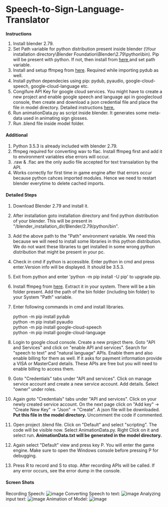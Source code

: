 # Speech-to-Sign-Language-Translator

<b>Instructions</b>
1. Install blender 2.79.
2. Set Path variable for python distribution present inside blender (\Your installation directory\Blender Foundation\Blender\2.79\python\bin). Pip will be present with python. If not, then install from <a href="https://github.com/BurntSushi/nfldb/wiki/Python-&-pip-Windows-installation#pip-install"> here </a> and set path variable.
3. Install and setup ffmpeg from <a href="http://ffmpeg.zeranoe.com/builds/">here</a>. Required while importing pydub as well.
4. Install python dependecies using pip: pydub, pyaudio, google-cloud-speech, google-cloud-language etc.
5. Congifure API Key for google cloud services. You might have to create a new project and enable google speech and language api in googlecloud console, then create and download a json credential file and place the file in model directory. Detailed instructions <a href="https://cloud.google.com/speech-to-text/docs/quickstart-client-libraries#client-libraries-install-python"> here.</a>
6. Run animationData.py as script inside blender. It generates some meta-data used in animating sign glosses.
7. Run .blend file inside model folder.


#### Additional
1. Python 3.5.3 is already included with blender 2.79.
2. ffmpeg required for converting wav to flac. Install ffmpeg first and add it to environment variables else errors will occur.
3. .raw & .flac are the only audio file accepted for text transalation by the API.
4. Works correctly for first time in game engine after that errors occur because python cahces imported modules. Hence we need to restart blender everytime to delete cached imports.


#### Detailed Steps
1. Download Blender 2.79 and install it.
2. After installation goto installation directory and find python distribution of your blender. This will be present in "/blender_installation_dir/Blender/2.79/python/bin".
3. Add the above path to the "Path" environment variable. We need this because we will need to install some libraries in this python distribution. We do not want these libraries to get installed in some wrong python distribution that might be present in your pc.
4. Check in cmd if python is accessible. Enter python in cmd and press enter.Version info will be displayed. It should be 3.5.3.
5. Exit from python and enter 'python -m pip install -U pip' to upgrade pip.
6. Install ffmpeg from <a href="http://ffmpeg.zeranoe.com/builds/">here</a>. Extract it in your system. There will be a bin folder present. Add the path of the bin folder (including bin folder) to your System "Path" variable.
7. Enter following commands in cmd and install libraries.

    python -m pip install pydub\
    python -m pip install pyaudio\
    python -m pip install google-cloud-speech\
    python -m pip install google-cloud-language

8. Login to google cloud console. Create a new project there. Goto "API and Services" and click on "enable API and services". Search for "speech to text" and "natural language" APIs. Enable them and also enable billing for them as well. If it asks for payment information provide a VISA or MasterCard details. These APIs are free but you will need to enable billing to access them.
9. Goto "Credentials" tabs under "API and services". Click on manage service account and create a new service account. Add details. Select "owner" under roles.
10. Again goto "Credentials" tabs under "API and services". Click on your newly created service account. On the next page click on "Add key" -> "Create New Key" -> "Json" -> "Create". A json file will be downloaded. **Put this file in the model directory.** Uncomment the code if commented.
11. Open project .blend file. Click on "Default" and select "scripting". The code will be visible now. Select AnimationData.py. Right Click on it and select run. **AnimationData.txt will be generated in the model directory.**
12. Again select "Default" view and press key P. You will enter the game engine. Make sure to open the Windows console before pressing P for debugging.
13. Press R to record and S to stop. After recording APIs will be called. If any error occurs, see the error dump in the console.


#### Screen Shots
Recording Speech:
![image](https://github.com/anuragk240/Speech-to-Sign-Language-Translator/assets/17070972/1758bfd7-fe1a-4f45-bf4c-6ae6745ef2aa)
Converting Speech to text:
![image](https://github.com/anuragk240/Speech-to-Sign-Language-Translator/assets/17070972/7cd53eea-6f09-4bc6-bcd0-b11891afa600)
Analyzing input text: 
![image](https://github.com/anuragk240/Speech-to-Sign-Language-Translator/assets/17070972/2e862044-8179-4618-8a58-7f578f2e81f9)
Animation of Model: 
![image](https://github.com/anuragk240/Speech-to-Sign-Language-Translator/assets/17070972/82834fb9-036f-42b6-a259-8d59b1eca501)




